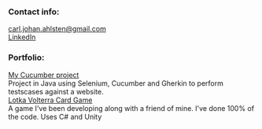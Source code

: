 ### Contact info:
[carl.johan.ahlsten@gmail.com](mailto:carl.johan.ahlsten@gmail.com)<br/>
[LinkedIn](https://www.linkedin.com/in/johan-ahlsten)

### Portfolio:
[My Cucumber project](https://github.com/DreamingJohnny/mysecondcucumberproject/tree/main)<br/>
Project in Java using Selenium, Cucumber and Gherkin to perform testscases against a website.<br/>
[Lotka Volterra Card Game](https://github.com/DreamingJohnny/Lotka-Volterra-Card-Game)<br/>
A game I've been developing along with a friend of mine. I've done 100% of the code. Uses C# and Unity
